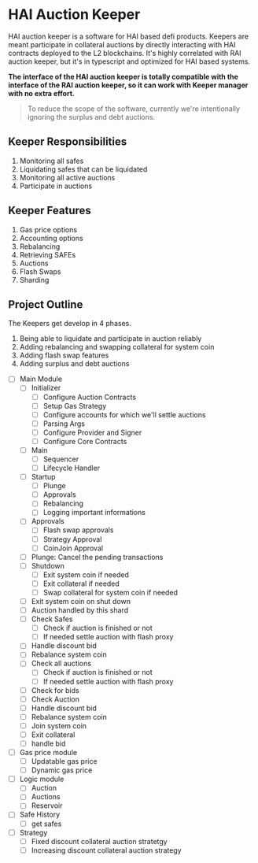 # HAI Auction Keeper

HAI auction keeper is a software for HAI based defi products. Keepers are meant participate in collateral auctions by directly interacting with HAI contracts deployed to the L2 blockchains. It's highly correlated with RAI auction keeper, but it's in typescript and optimized for HAI based systems.

**The interface of the HAI auction keeper is totally compatible with the interface of the RAI auction keeper, so it can work with Keeper manager with no extra effort.**

> To reduce the scope of the software, currently we're intentionally ignoring the surplus and debt auctions.

## Keeper Responsibilities

1.  Monitoring all safes
2.  Liquidating safes that can be liquidated
3.  Monitoring all active auctions
4.  Participate in auctions

## Keeper Features

1.  Gas price options
2.  Accounting options
3.  Rebalancing
4.  Retrieving SAFEs
5.  Auctions
6.  Flash Swaps
7.  Sharding

## Project Outline

The Keepers get develop in 4 phases.

1.  Being able to liquidate and participate in auction reliably
2.  Adding rebalancing and swapping collateral for system coin
3.  Adding flash swap features
4.  Adding surplus and debt auctions

- [ ] Main Module
  - [ ] Initializer
    - [ ] Configure Auction Contracts
    - [ ] Setup Gas Strategy
    - [ ] Configure accounts for which we'll settle auctions
    - [ ] Parsing Args
    - [ ] Configure Provider and Signer
    - [ ] Configure Core Contracts
  - [ ] Main
    - [ ] Sequencer
    - [ ] Lifecycle Handler
  - [ ] Startup
    - [ ] Plunge
    - [ ] Approvals
    - [ ] Rebalancing
    - [ ] Logging important informations
  - [ ] Approvals
    - [ ] Flash swap approvals
    - [ ] Strategy Approval
    - [ ] CoinJoin Approval
  - [ ] Plunge: Cancel the pending transactions
  - [ ] Shutdown
    - [ ] Exit system coin if needed
    - [ ] Exit collateral if needed
    - [ ] Swap collateral for system coin if needed
  - [ ] Exit system coin on shut down
  - [ ] Auction handled by this shard
  - [ ] Check Safes
    - [ ] Check if auction is finished or not
    - [ ] If needed settle auction with flash proxy
  - [ ] Handle discount bid
  - [ ] Rebalance system coin
  - [ ] Check all auctions
    - [ ] Check if auction is finished or not
    - [ ] If needed settle auction with flash proxy
  - [ ] Check for bids
  - [ ] Check Auction
  - [ ] Handle discount bid
  - [ ] Rebalance system coin
  - [ ] Join system coin
  - [ ] Exit collateral
  - [ ] handle bid
- [ ] Gas price module
  - [ ] Updatable gas price
  - [ ] Dynamic gas price
- [ ] Logic module
  - [ ] Auction
  - [ ] Auctions
  - [ ] Reservoir
- [ ] Safe History
  - [ ] get safes
- [ ] Strategy
  - [ ] Fixed discount collateral auction stratetgy
  - [ ] Increasing discount collateral auction strategy

